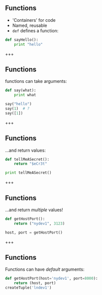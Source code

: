## Functions
* 'Containers' for code
* Named, reusable
* `def` defines a function:
```python
def sayHello():
    print "hello"
```

+++
## Functions
functions can take arguments:
```python
def say(what):
    print what

say("hello")
say(1)  # ?
say([1])
```

+++
## Functions
...and return values:
```python
def tellMeASecret():
    return "$eCr3t"

print tellMeASecret()
```

+++
## Functions
...and return *multiple* values!
```python
def getHostPort():
    return ("nydev1", 3123)

host, port = getHostPort()
```

+++
## Functions
Functions can have *default* arguments:
```python
def getHostPort(host='nydev1', port=8000):
    return (host, port)
createTuple('lndev1')
```